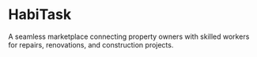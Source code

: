 # HabiTask
A seamless marketplace connecting property owners with skilled workers for repairs, renovations, and construction projects.
